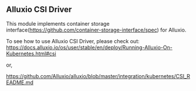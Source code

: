 ## Alluxio CSI Driver

This module implements container storage interface(https://github.com/container-storage-interface/spec) for Alluxio.

To see how to use Alluxio CSI Driver, please check out:
https://docs.alluxio.io/os/user/stable/en/deploy/Running-Alluxio-On-Kubernetes.html#csi

or,

https://github.com/Alluxio/alluxio/blob/master/integration/kubernetes/CSI_README.md